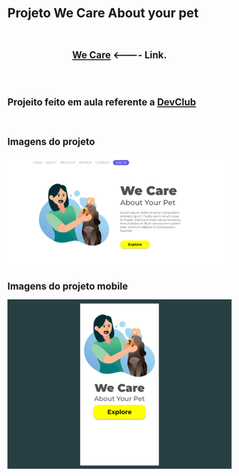 <h1>Projeto We Care About your pet</h1>
<br>
<center><h2> <a href="https://alissonclaro.github.io/we-care/"target=”_blank”> We Care</a>  <---- Link.</h2>  </center>
<br>
<br>
<h2>Projeito feito em aula referente a <a href="https://aulas.devclub.com.br">DevClub</a></h2>
<br>
<h2>Imagens do projeto</h2>
<img src="img/we-care-wide.png">
<br>
<h2>Imagens do projeto mobile</h2>
<img src="img/we-care-cell.png">
